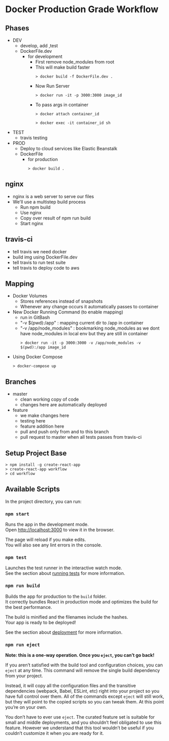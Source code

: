 # Docker Production Grade Workflow

## Phases

- DEV
  - develop, add ,test
  - DockerFile.dev
    - for development
      - First remove node_modules from root
      - This will make build faster
        ```
        > docker build -f DockerFile.dev .
        ```
      - Now Run Server
        ```
        > docker run -it -p 3000:3000 image_id
        ```
      - To pass args in container
        ```
        > docker attach container_id
        ```
        ```
        > docker exec -it container_id sh 
        ```
- TEST
  - travis testing
- PROD
  - Deploy to cloud services like Elastic Beanstalk
  - DockerFile
    - for production
        ```
        > docker build .
        ```

## nginx

- nginx is a web server to serve our files
- We'll use a multistep build process
  - Run npm build
  - Use nginx  
  - Copy over result of npm run build
  - Start nginx

## travis-ci

- tell travis we need docker
- build img using DockerFile.dev
- tell travis to run test suite
- tell travis to deploy code to aws

## Mapping

- Docker Volumes
  - Stores references instead of snapshots
  - Whenever any change occurs it automatically passes to container
- New Docker Running Command (to enable mapping)
  - run in GitBash
  - "-v $(pwd):/app" : mapping current dir to /app in container
  - "-v /app/node_modules" : bookmarking node_modules as we dont have node_modules in local env but they are still in container
    ```
    > docker run -it -p 3000:3000 -v /app/node_modules -v $(pwd):/app image_id
    ```
- Using Docker Compose
    ```
    > docker-compose up
    ```

## Branches

- master
  - clean working copy of code
  - changes here are automatically deployed
- feature
  - we make changes here
  - testing here
  - feature addition here
  - pull and push only from and to this branch
  - pull request to master when all tests passes from travis-ci

## Setup Project Base

```
> npm install -g create-react-app
> create-react-app workflow
> cd workflow
```

## Available Scripts

In the project directory, you can run:

### `npm start`

Runs the app in the development mode.<br />
Open [http://localhost:3000](http://localhost:3000) to view it in the browser.

The page will reload if you make edits.<br />
You will also see any lint errors in the console.

### `npm test`

Launches the test runner in the interactive watch mode.<br />
See the section about [running tests](https://facebook.github.io/create-react-app/docs/running-tests) for more information.

### `npm run build`

Builds the app for production to the `build` folder.<br />
It correctly bundles React in production mode and optimizes the build for the best performance.

The build is minified and the filenames include the hashes.<br />
Your app is ready to be deployed!

See the section about [deployment](https://facebook.github.io/create-react-app/docs/deployment) for more information.

### `npm run eject`

**Note: this is a one-way operation. Once you `eject`, you can’t go back!**

If you aren’t satisfied with the build tool and configuration choices, you can `eject` at any time. This command will remove the single build dependency from your project.

Instead, it will copy all the configuration files and the transitive dependencies (webpack, Babel, ESLint, etc) right into your project so you have full control over them. All of the commands except `eject` will still work, but they will point to the copied scripts so you can tweak them. At this point you’re on your own.

You don’t have to ever use `eject`. The curated feature set is suitable for small and middle deployments, and you shouldn’t feel obligated to use this feature. However we understand that this tool wouldn’t be useful if you couldn’t customize it when you are ready for it.
